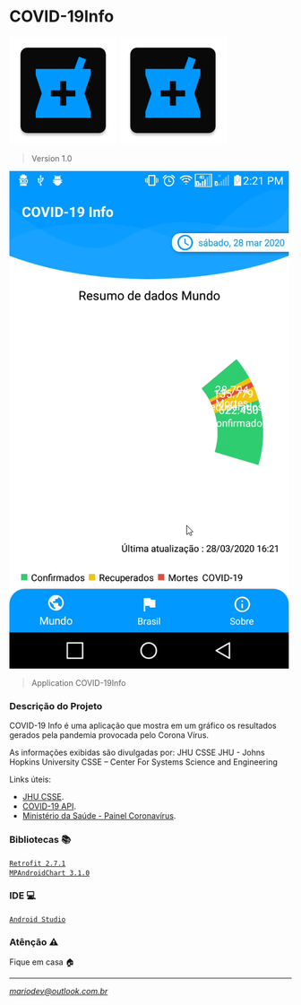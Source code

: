 # COVID-19Info

![](https://github.com/arismarioneves/COVID-19Info/blob/master/app/src/main/res/mipmap-xxxhdpi/ic_launcher.png)
[![](https://github.com/arismarioneves/COVID-19Info/blob/master/app/src/main/res/mipmap-xxxhdpi/ic_launcher.png)](https://github.com/arismarioneves/COVID-19Info/blob/master/app/src/main/res/mipmap-xxxhdpi/ "李健首张专辑《似水流年》封面")

> Version 1.0

![](HV2TiFU8HD.gif)
> Application COVID-19Info

### Descrição do Projeto

COVID-19 Info é uma aplicação que mostra em um gráfico os resultados gerados pela pandemia provocada pelo Corona Vírus.

As informações exibidas são divulgadas por:
JHU CSSE
JHU - Johns Hopkins University
CSSE – Center For Systems Science and Engineering

Links úteis:
- [JHU CSSE](https://systems.jhu.edu/).<br/>
- [COVID-19 API](https://github.com/mathdroid/covid-19-api).<br/>
- [Ministério da Saúde - Painel Coronavírus](https://covid.saude.gov.br/).


### Bibliotecas :books:

[`Retrofit 2.7.1`](https://square.github.io/retrofit/)<br/>
[`MPAndroidChart 3.1.0`](https://square.github.io/retrofit/)


### IDE :computer:

[`Android Studio`](https://developer.android.com/studio)

### Atênção :warning:

Fique em casa :house:

----

*mariodev@outlook.com.br*
